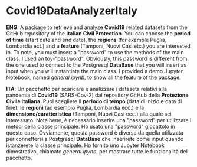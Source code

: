# Covid19DataAnalyzerItaly

**ENG**:
A package to retrieve and analyze **Covid19** related datasets from the GitHub repository of the **Italian Civil Protection**.
You can choose the **period of time** (start date and end date), the **regions** (for example Puglia, Lombardia ect.) and a **feature** (Tamponi, Nuovi Casi etc.) you are interested in.
To note, you must insert a "password" to use the methods of the main class. I used an toy-"password". Obviously, this password is different from the one used to connect to the Postgresql **DataBase** that you will insert as input when you will instantiate the main class.
I provided a demo Jupyter Notebook, named *general.ipynb*, to show all the feature of the package.

**ITA**:
Un pacchetto per scaricare e analizzare i datasets relativi alla pandemia di **Covid19** (SARS-Cov-2) dal repository GitHub della **Protezione Civile Italiana**.
Puoi scegliere il **periodo di tempo** (data di inizio e data di fine), le **regioni** (ad esempio Puglia, Lombardia ecc.) e la **dimensione/caratteristica** (Tamponi, Nuovi Casi ecc.) alla quale sei interessato.
Nota bene, è necessario inserire una "password" per utilizzare i metodi della classe principale. Ho usato una "password" giocattolo in questo caso. Ovviamente, questa password è diversa da quella utilizzata per connettersi a Postgresql **DataBase** che inserirete come input quando istanzerete la classe principale.
Ho fornito uno Jupyter Notebook dimostrativo, chiamato *general.ipynb*, per mostrare tutte le funzionalità del pacchetto.
